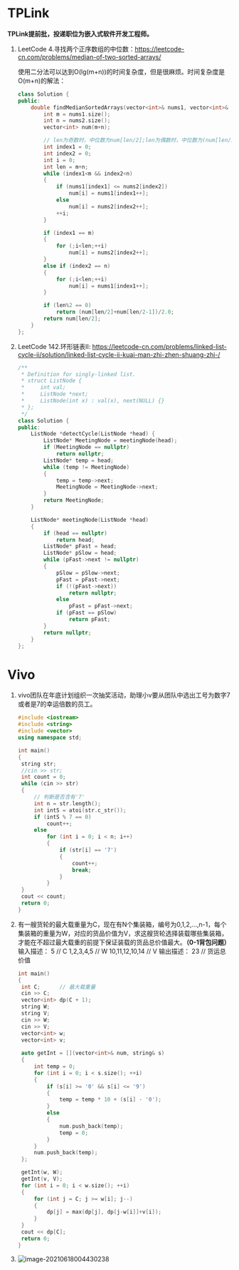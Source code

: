 # TPLink

**TPLink提前批，投递职位为嵌入式软件开发工程师。**

1. LeetCode 4.寻找两个正序数组的中位数：https://leetcode-cn.com/problems/median-of-two-sorted-arrays/

   使用二分法可以达到O(lg(m+n))的时间复杂度，但是很麻烦。时间复杂度是O(m+n)的解法：

   ```C++
   class Solution {
   public:
       double findMedianSortedArrays(vector<int>& nums1, vector<int>& nums2) {
           int m = nums1.size();
           int n = nums2.size();
           vector<int> num(m+n);
   
           // len为奇数时，中位数为num[len/2];len为偶数时，中位数为(num[len/2]+num[len/2-1])/2
           int index1 = 0;
           int index2 = 0;
           int i = 0;
           int len = m+n;
           while (index1<m && index2<n)
           {
               if (nums1[index1] <= nums2[index2])
                   num[i] = nums1[index1++];
               else
                   num[i] = nums2[index2++];
               ++i;
           }
   
           if (index1 == m)
           {
               for (;i<len;++i)
                   num[i] = nums2[index2++];
           }
           else if (index2 == n)
           {
               for (;i<len;++i)
                   num[i] = nums1[index1++];
           }
   
           if (len%2 == 0)
               return (num[len/2]+num[len/2-1])/2.0;
           return num[len/2];
       }
   };
   ```

   

2. LeetCode 142.环形链表II: https://leetcode-cn.com/problems/linked-list-cycle-ii/solution/linked-list-cycle-ii-kuai-man-zhi-zhen-shuang-zhi-/

   ```c++
   /**
    * Definition for singly-linked list.
    * struct ListNode {
    *     int val;
    *     ListNode *next;
    *     ListNode(int x) : val(x), next(NULL) {}
    * };
    */
   class Solution {
   public:
       ListNode *detectCycle(ListNode *head) {
           ListNode* MeetingNode = meetingNode(head);
           if (MeetingNode == nullptr)
               return nullptr;
           ListNode* temp = head;
           while (temp != MeetingNode)
           {
               temp = temp->next;
               MeetingNode = MeetingNode->next;
           }
           return MeetingNode;
       }
   
       ListNode* meetingNode(ListNode *head)
       {
           if (head == nullptr)
               return head;
           ListNode* pFast = head;
           ListNode* pSlow = head;
           while (pFast->next != nullptr)
           {
               pSlow = pSlow->next;
               pFast = pFast->next;
               if (!(pFast->next))
                   return nullptr;
               else
                   pFast = pFast->next;
               if (pFast == pSlow)
                   return pFast;
           }
           return nullptr;
       }
   };
   ```

# Vivo   

1. vivo团队在年底计划组织一次抽奖活动，助理小v要从团队中选出工号为数字7或者是7的幸运倍数的员工。

   ```C++
   #include <iostream>
   #include <string>
   #include <vector>
   using namespace std;
   
   int main()
   {
   	string str;
   	//cin >> str;
   	int count = 0;
   	while (cin >> str)
   	{
   		// 判断是否含有'7'
   		int n = str.length();
   		int intS = atoi(str.c_str());
   		if (intS % 7 == 0)
   			count++;
   		else
   			for (int i = 0; i < n; i++)
   			{
   				if (str[i] == '7')
   				{
   					count++;
   					break;
   				}
   			}
   	}
   	cout << count;
   	return 0;
   }
   ```

2. 有一艘货轮的最大载重量为C，现在有N个集装箱，编号为0,1,2,...,n-1，每个集装箱的重量为W，对应的货品价值为V，求这艘货轮选择装载哪些集装箱，才能在不超过最大载重的前提下保证装载的货品总价值最大。**（0-1背包问题）**
   输入描述：
   5  // C
   1,2,3,4,5  // W
   10,11,12,10,14  // V
   输出描述：
   23  // 货运总价值

   ```C++
   int main()
   {
   	int C;		// 最大载重量
   	cin >> C;
   	vector<int> dp(C + 1);
   	string W;
   	string V;
   	cin >> W;
   	cin >> V;
   	vector<int> w;
   	vector<int> v;
   	
   	auto getInt = [](vector<int>& num, string& s)
   	{
   		int temp = 0;
   		for (int i = 0; i < s.size(); ++i)
   		{
   			if (s[i] >= '0' && s[i] <= '9')
   			{
   				temp = temp * 10 + (s[i] - '0');
   			}
   			else
   			{
   				num.push_back(temp);
   				temp = 0;
   			}
   		}
   		num.push_back(temp);
   	};
   
   	getInt(w, W);
   	getInt(v, V);
   	for (int i = 0; i < w.size(); ++i)
   	{
   		for (int j = C; j >= w[i]; j--)
   		{
   			dp[j] = max(dp[j], dp[j-w[i]]+v[i]);
   		}
   	}
   	cout << dp[C];
   	return 0;
   }
   ```

3. ![image-20210618004430238](C:\Users\hp\AppData\Roaming\Typora\typora-user-images\image-20210618004430238.png)

